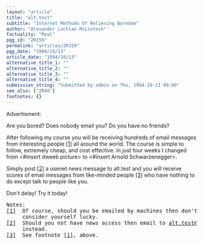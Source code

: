```yaml
---
layout: "article"
title: "alt.test"
subtitle: "Internet Methods Of Relieving Boredom"
author: "Alexander Lachlan McLintock"
factuality: "Real"
pgg_id: "2R159"
permalink: "articles/2R159"
pgg_date: "1994/10/13"
article_date: "1994/10/13"
alternative_title_1: ""
alternative_title_2: ""
alternative_title_3: ""
alternative_title_4: ""
submission_string: "Submitted by admin on Thu, 1994-10-13 00:00"
see_also: ["2R48"]
footnotes: {}
---
```

<div>
<p>Advertisment:</p>
<p>Are you bored? Does nobody email you? Do you have no friends?</p>
<p>After following my course you will be receiving hundreds of email messages from interesting people <a href="#footnotes.1" class="footnote-link">[1]</a> all around the world. The course is simple to follow, extremely cheap, and cost effective. In just four weeks I changed from &lt;#insert dweeb picture&gt; to &lt;#insert Arnold Schwarzenegger&gt;.</p>
<p>Simply post <a href="#footnotes.2" class="footnote-link">[2]</a> a usenet news message to alt.test and you will receive scores of email messages from like-minded people <a href="#footnotes.3" class="footnote-link">[3]</a> who have nothing to do except talk to people like you.</p>
<p>Don't delay! Try it today!</p>
<pre>
Notes:
<a href="#footnotes.1" class="footnote-link">[1]</a>  Of course, should you be emailed by machines then don't complain - just
     consider yourself lucky.
<a href="#footnotes.2" class="footnote-link">[2]</a>  Should you not have news access then email to <a href="https://web.archive.org/web/20130117015651/mailto:alt.test@news.demon.co.uk">alt.test@news.demon.co.uk</a>
     instead.
<a href="#footnotes.3" class="footnote-link">[3]</a>  See footnote <a href="#footnotes.1" class="footnote-link">[1]</a>, above.
</pre>
</div>
